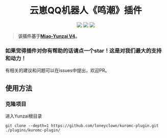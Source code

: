 <div align=center> <h1>云崽QQ机器人《鸣潮》插件</h1> </div>
<div align=center>
  <img src ="https://img.shields.io/github/issues/loneyclown/kuromc-plugin?logo=github"/>
  <img src ="https://img.shields.io/github/license/loneyclown/kuromc-plugin"/>
  <img src ="https://img.shields.io/github/languages/top/loneyclown/kuromc-plugin?logo=github"/>
</div>

> __该插件基于[Miao-Yunzai V4](https://ningmengchongshui.github.io/Miao-Yunzai-Docs/)。__

### 如果觉得插件对你有帮助的话请点一个star！这是对我们最大的支持和动力！
有相关的建议和问题可以在issues中提出，欢迎PR。

## 使用方法

### 克隆项目
进入Yunzai根目录
```shell
git clone --depth=1 https://github.com/loneyclown/kuromc-plugin.git ./plugins/kuromc-plugin/
```

<!-- ## 贡献者

感谢以下贡献者对本项目做出的贡献

<a href="https://github.com/loneyclown/kuromc-plugin/graphs/contributors">
  <img src="https://contrib.rocks/image?repo=loneyclown/kuromc-plugin" />
</a> -->